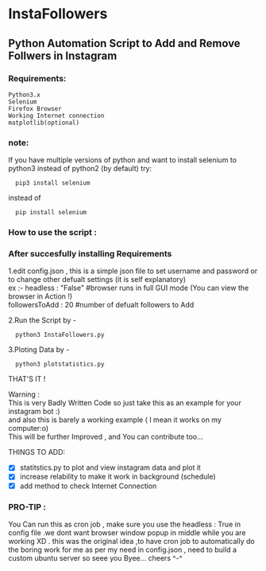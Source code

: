 # InstaFollowers

## Python Automation Script to Add and Remove Follwers in Instagram

### Requirements:
```
Python3.x
Selenium
Firefox Browser
Working Internet connection
matplotlib(optional)
```
### note:
If you have multiple versions of python and want to install selenium to python3 instead of python2 (by default)
try:
```
  pip3 install selenium
```

instead of
```
  pip install selenium
```

### How to use the script :

### After succesfully installing Requirements

1.edit config.json , this is a simple json file to set username and password or to change other defualt settings (it is self explanatory)  
ex :- headless : "False"  #browser runs in full GUI mode (You can view the browser in Action !)  
      followersToAdd : 20  #number of defualt followers to Add  

2.Run the Script by -  
```
  python3 InstaFollowers.py  
```  
3.Ploting Data by -
```
  python3 plotstatistics.py
```
THAT'S IT !  

Warning :  
  This is very Badly Written Code so just take this as an example for your instagram bot :)  
  and also this is barely a working example ( I mean it works on my computer:o)  
  This will be further Improved , and You can contribute too...

THINGS TO ADD:  
- [x] statitstics.py to plot and view instagram data and plot it
- [x] increase relability to make it work in background (schedule)  
- [x] add method to check Internet Connection

### PRO-TIP :

You Can run this as cron job , make sure you use the headless : True in config file .we dont want   browser window popup in middle while you are working XD . this was the original idea ,to have cron  job
to automatically do the boring work for me as per my need in config.json , need to build a custom ubuntu server so seee you Byee... cheers ^-^ 
